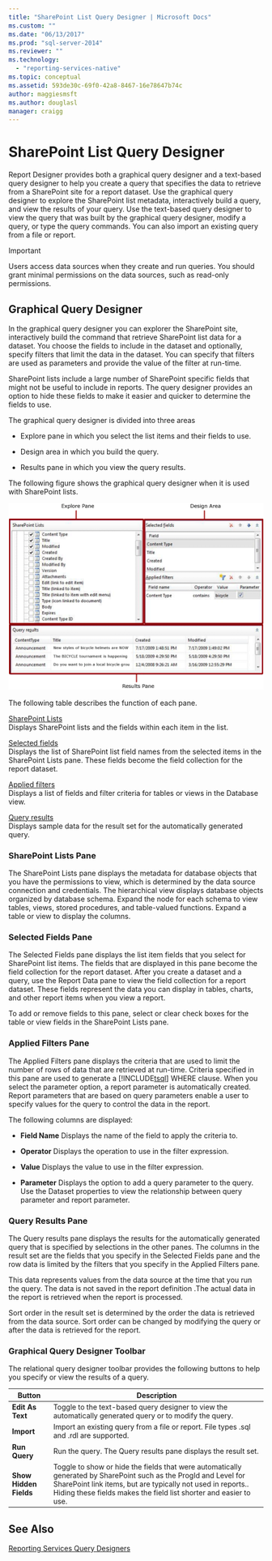 ```yaml
---
title: "SharePoint List Query Designer | Microsoft Docs"
ms.custom: ""
ms.date: "06/13/2017"
ms.prod: "sql-server-2014"
ms.reviewer: ""
ms.technology: 
  - "reporting-services-native"
ms.topic: conceptual
ms.assetid: 593de30c-69f0-42a8-8467-16e78647b74c
author: maggiesmsft
ms.author: douglasl
manager: craigg
---
```

# SharePoint List Query Designer
  Report Designer provides both a graphical query designer and a text-based query designer to help you create a query that specifies the data to retrieve from a SharePoint site for a report dataset. Use the graphical query designer to explore the SharePoint list metadata, interactively build a query, and view the results of your query. Use the text-based query designer to view the query that was built by the graphical query designer, modify a query, or type the query commands. You can also import an existing query from a file or report.  
  
> [!IMPORTANT]  
>  Users access data sources when they create and run queries. You should grant minimal permissions on the data sources, such as read-only permissions.  
  
## Graphical Query Designer  
 In the graphical query designer you can explorer the SharePoint site, interactively build the command that retrieve SharePoint list data for a dataset. You choose the fields to include in the dataset and optionally, specify filters that limit the data in the dataset. You can specify that filters are used as parameters and provide the value of the filter at run-time.  
  
 SharePoint lists include a large number of SharePoint specific fields that might not be useful to include in reports. The query designer provides an option to hide these fields to make it easier and quicker to determine the fields to use.  
  
 The graphical query designer is divided into three areas  
  
-   Explore pane in which you select the list items and their fields to use.  
  
-   Design area in which you build the query.  
  
-   Results pane in which you view the query results.  
  
 The following figure shows the graphical query designer when it is used with SharePoint lists.  
  
 ![rsQD_Relational_Graphical_SharePoint](media/rsqd-relational-graphical-sharepoint.gif "rsQD_Relational_Graphical_SharePoint")  
  
 The following table describes the function of each pane.  
  
 [SharePoint Lists](#DatabaseView)  
 Displays SharePoint lists and the fields within each item in the list.  
  
 [Selected fields](#SelectedFields)  
 Displays the list of SharePoint list field names from the selected items in the SharePoint Lists pane. These fields become the field collection for the report dataset.  
  
 [Applied filters](#AppliedFilters)  
 Displays a list of fields and filter criteria for tables or views in the Database view.  
  
 [Query results](#QueryResults)  
 Displays sample data for the result set for the automatically generated query.  
  
###  <a name="DatabaseView"></a> SharePoint Lists Pane  
 The SharePoint Lists pane displays the metadata for database objects that you have the permissions to view, which is determined by the data source connection and credentials. The hierarchical view displays database objects organized by database schema. Expand the node for each schema to view tables, views, stored procedures, and table-valued functions. Expand a table or view to display the columns.  
  
###  <a name="SelectedFields"></a> Selected Fields Pane  
 The Selected Fields pane displays the list item fields that you select for SharePoint list items. The fields that are displayed in this pane become the field collection for the report dataset. After you create a dataset and a query, use the Report Data pane to view the field collection for a report dataset. These fields represent the data you can display in tables, charts, and other report items when you view a report.  
  
 To add or remove fields to this pane, select or clear check boxes for the table or view fields in the SharePoint Lists pane.  
  
###  <a name="AppliedFilters"></a> Applied Filters Pane  
 The Applied Filters pane displays the criteria that are used to limit the number of rows of data that are retrieved at run-time. Criteria specified in this pane are used to generate a [!INCLUDE[tsql](../includes/tsql-md.md)] WHERE clause. When you select the parameter option, a report parameter is automatically created. Report parameters that are based on query parameters enable a user to specify values for the query to control the data in the report.  
  
 The following columns are displayed:  
  
-   **Field Name** Displays the name of the field to apply the criteria to.  
  
-   **Operator** Displays the operation to use in the filter expression.  
  
-   **Value** Displays the value to use in the filter expression.  
  
-   **Parameter** Displays the option to add a query parameter to the query. Use the Dataset properties to view the relationship between query parameter and report parameter.  
  
###  <a name="QueryResults"></a> Query Results Pane  
 The Query results pane displays the results for the automatically generated query that is specified by selections in the other panes. The columns in the result set are the fields that you specify in the Selected Fields pane and the row data is limited by the filters that you specify in the Applied Filters pane.  
  
 This data represents values from the data source at the time that you run the query. The data is not saved in the report definition .The actual data in the report is retrieved when the report is processed.  
  
 Sort order in the result set is determined by the order the data is retrieved from the data source. Sort order can be changed by modifying the query or after the data is retrieved for the report.  
  
### Graphical Query Designer Toolbar  
 The relational query designer toolbar provides the following buttons to help you specify or view the results of a query.  
  
|Button|Description|  
|------------|-----------------|  
|**Edit As Text**|Toggle to the text-based query designer to view the automatically generated query or to modify the query.|  
|**Import**|Import an existing query from a file or report. File types .sql and .rdl are supported.|  
|**Run Query**|Run the query. The Query results pane displays the result set.|  
|**Show Hidden Fields**|Toggle to show or hide the fields that were automatically generated by SharePoint such as the ProgId and Level for SharePoint link items, but are typically not used in reports.. Hiding these fields makes the field list shorter and easier to use.|  
  
## See Also  
 [Reporting Services Query Designers](../../2014/reporting-services/reporting-services-query-designers.md)  
  
  
